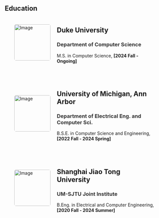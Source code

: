 <h1 id="education"></h1>

<h2 style="margin: 60px 0px -15px;">
Education
</h2>

<style>
    .image-text-container {
        display: flex;
        align-items: center;
        justify-content: flex-start;
        margin: 20px;
        padding: 10px;
        border: 0px solid #ccc;
        border-radius: 5px;
        flex-grow: 1;
    }
    .image-text-container img {
        width: 115px;
        height: 115px;
        object-fit: contain;
        margin-right: 20px;
        border-radius: 5px;
    }
    .image-text-container .text {
        flex: 1;
    }
</style>

<div class="image-text-container">
    <img src="{{ site.duke_logo }}" alt="Image">
    <div class="text">
        <h2>Duke University</h2>
        <h3><span style="color: #333333;">
        Department of Computer Science
        </span></h3>
        <p>
        M.S. in Computer Science, <strong> [2024 Fall - Ongoing] </strong>
        </p>
    </div>
</div>
<div class="image-text-container">
    <img src="{{ site.umich_logo }}" alt="Image">
    <div class="text">
        <h2>University of Michigan, Ann Arbor</h2>
        <h3><span style="color: #333333;">
        Department of Electrical Eng. and Computer Sci.
        </span></h3>
        <p>
        B.S.E. in Computer Science and Engineering, <strong> [2022 Fall - 2024 Spring] </strong>
        </p>
    </div>
</div>
<div class="image-text-container">
    <img src="{{ site.sjtu_logo }}" alt="Image">
    <div class="text">
        <h2>Shanghai Jiao Tong University</h2>
        <h3><span style="color: #333333;">
        UM-SJTU Joint Institute
        </span></h3>
        <p>
        B.Eng. in Electrical and Computer Engineering,  <strong> [2020 Fall - 2024 Summer] </strong>
        </p>
    </div>
</div>


